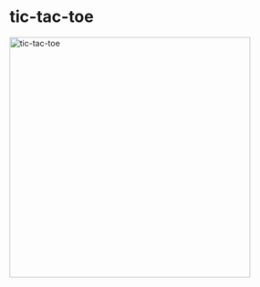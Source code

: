 # tic-tac-toe

<img width="422" alt="tic-tac-toe" src="https://user-images.githubusercontent.com/50927766/105540611-c7479700-5cf6-11eb-96e5-cc56785b4ec1.png">

